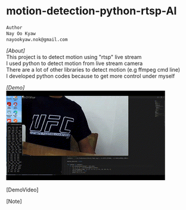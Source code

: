 # motion-detection-python-rtsp-AI

    Author
    Nay Oo Kyaw
    nayookyaw.nok@gmail.com

*[About]* <br>
This project is to detect motion using "rtsp" live stream <br>
I used python to detect motion from live stream camera <br>
There are a lot of other libraries to detect motion (e.g ffmpeg cmd line) <br>
I developed python codes because to get more control under myself <br>

*[Demo]* <br>
![](motion-detection-python-rtsp-ai.gif)

[DemoVideo]


[Note]


